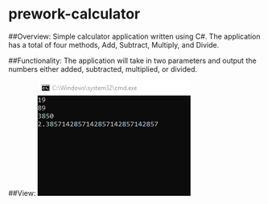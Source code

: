 # prework-calculator

##Overview:
Simple calculator application written using C#.  The application has a total of four methods, Add, Subtract, Multiply, and Divide. 

##Functionality: 
The application will take in two parameters and output the numbers either added, subtracted, multiplied, or divided. 

##View: 
![](https://github.com/trecain/prework-calculator-/blob/master/calculator/images/Capture.PNG)
